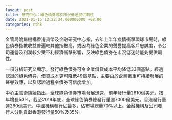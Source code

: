 ```yaml
---
layout: post
title: 研究中心：綠色債券或於市況低迷提供韌性
date: 2021-01-15 12:22:24.000000000 +08:00
categories: rthk
---
```


金管局附屬機構香港貨幣及金融研究中心指，去年上半年疫情衝擊環球市場時，綠色債券指數收益普遍較其他指數高，或因為綠色企業的聲譽提高客戶忠誠度，令公司運營及利潤較少受不利經濟衝擊影響，反映綠色債券在市況低迷時能夠提供韌性。

一項分析研究又顯示，發行綠色債券可令企業借貸成本平均降低33個基點。經過認證的綠色債券，借貸成本更可降低49個基點，主要由於企業著重可持續發展的聲譽效應，以及認證過程令債券可信度增加。

中心主管衛頌飴指出，全球綠色債券市場發展迅速，前年發行量2610億美元，按年增長53%。截至2019年底，全球綠色債券總發行量逾7000億美元。香港發行量達260億美元，中國機構發行佔最多，佔市場總量70%以上。金融機構及公司發行人分別貢獻香港發行量50%及35%。
